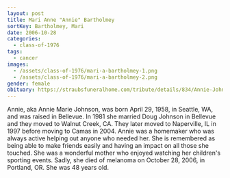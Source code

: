 ```yaml
---
layout: post
title: Mari Anne "Annie" Bartholmey
sortKey: Bartholmey, Mari
date: 2006-10-28
categories:
  - class-of-1976
tags:
  - cancer
images:
  - /assets/class-of-1976/mari-a-bartholmey-1.png
  - /assets/class-of-1976/mari-a-bartholmey-2.png
gender: female
obituary: https://straubsfuneralhome.com/tribute/details/834/Annie-Johnson/obituary.html
---
```

Annie, aka Annie Marie Johnson, was born April 29, 1958, in Seattle, WA, and was raised in Bellevue. In 1981 she married Doug Johnson in Bellevue and they moved to Walnut Creek, CA. They later moved to Naperville, IL in 1997 before moving to Camas in 2004. Annie was a homemaker who was always active helping out anyone who needed her. She is remembered as being able to make friends easily and having an impact on all those she touched. She was a wonderful mother who enjoyed watching her children's sporting events. Sadly, she died of melanoma on October 28, 2006, in Portland, OR.  She was 48 years old.